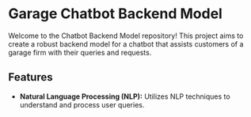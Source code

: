 # Garage Chatbot Backend Model

Welcome to the Chatbot Backend Model repository! This project aims to create a robust backend model for a chatbot that assists customers of a garage firm with their queries and requests.

## Features

- **Natural Language Processing (NLP):** Utilizes NLP techniques to understand and process user queries.

